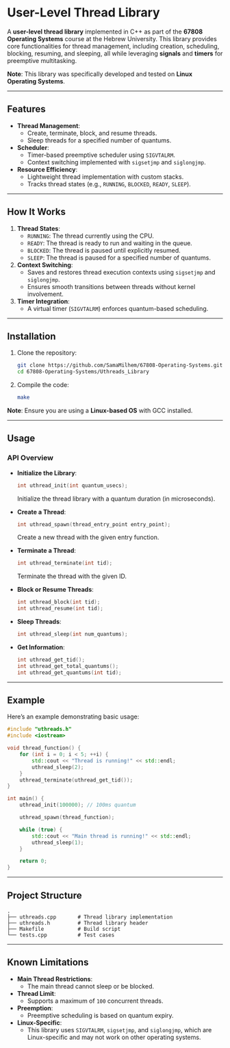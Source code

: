 # **User-Level Thread Library**

A **user-level thread library** implemented in C++ as part of the **67808 Operating Systems** course at the Hebrew University. This library provides core functionalities for thread management, including creation, scheduling, blocking, resuming, and sleeping, all while leveraging **signals** and **timers** for preemptive multitasking. 

**Note**: This library was specifically developed and tested on **Linux Operating Systems**.

---

## **Features**
- **Thread Management**:
    - Create, terminate, block, and resume threads.
    - Sleep threads for a specified number of quantums.
- **Scheduler**:
    - Timer-based preemptive scheduler using `SIGVTALRM`.
    - Context switching implemented with `sigsetjmp` and `siglongjmp`.
- **Resource Efficiency**:
    - Lightweight thread implementation with custom stacks.
    - Tracks thread states (e.g., `RUNNING`, `BLOCKED`, `READY`, `SLEEP`).

---

## **How It Works**
1. **Thread States**:
    - `RUNNING`: The thread currently using the CPU.
    - `READY`: The thread is ready to run and waiting in the queue.
    - `BLOCKED`: The thread is paused until explicitly resumed.
    - `SLEEP`: The thread is paused for a specified number of quantums.
2. **Context Switching**:
    - Saves and restores thread execution contexts using `sigsetjmp` and `siglongjmp`.
    - Ensures smooth transitions between threads without kernel involvement.
3. **Timer Integration**:
    - A virtual timer (`SIGVTALRM`) enforces quantum-based scheduling.

---

## **Installation**
1. Clone the repository:
   ```bash
   git clone https://github.com/SamaMilhem/67808-Operating-Systems.git
   cd 67808-Operating-Systems/Uthreads_Library
   ```
2. Compile the code:
   ```bash
   make
   ```

**Note**: Ensure you are using a **Linux-based OS** with GCC installed.

---

## **Usage**
### **API Overview**
- **Initialize the Library**:
  ```cpp
  int uthread_init(int quantum_usecs);
  ```
  Initialize the thread library with a quantum duration (in microseconds).

- **Create a Thread**:
  ```cpp
  int uthread_spawn(thread_entry_point entry_point);
  ```
  Create a new thread with the given entry function.

- **Terminate a Thread**:
  ```cpp
  int uthread_terminate(int tid);
  ```
  Terminate the thread with the given ID.

- **Block or Resume Threads**:
  ```cpp
  int uthread_block(int tid);
  int uthread_resume(int tid);
  ```

- **Sleep Threads**:
  ```cpp
  int uthread_sleep(int num_quantums);
  ```

- **Get Information**:
  ```cpp
  int uthread_get_tid();
  int uthread_get_total_quantums();
  int uthread_get_quantums(int tid);
  ```

---

## **Example**
Here’s an example demonstrating basic usage:

```cpp
#include "uthreads.h"
#include <iostream>

void thread_function() {
    for (int i = 0; i < 5; ++i) {
        std::cout << "Thread is running!" << std::endl;
        uthread_sleep(2);
    }
    uthread_terminate(uthread_get_tid());
}

int main() {
    uthread_init(100000); // 100ms quantum

    uthread_spawn(thread_function);

    while (true) {
        std::cout << "Main thread is running!" << std::endl;
        uthread_sleep(1);
    }

    return 0;
}
```

---

## **Project Structure**
```
.
├── uthreads.cpp       # Thread library implementation
├── uthreads.h         # Thread library header
├── Makefile           # Build script
└── tests.cpp          # Test cases
```

---

## **Known Limitations**
- **Main Thread Restrictions**:
    - The main thread cannot sleep or be blocked.
- **Thread Limit**:
    - Supports a maximum of `100` concurrent threads.
- **Preemption**:
    - Preemptive scheduling is based on quantum expiry.
- **Linux-Specific**:
    - This library uses `SIGVTALRM`, `sigsetjmp`, and `siglongjmp`, which are Linux-specific and may not work on other operating systems.

